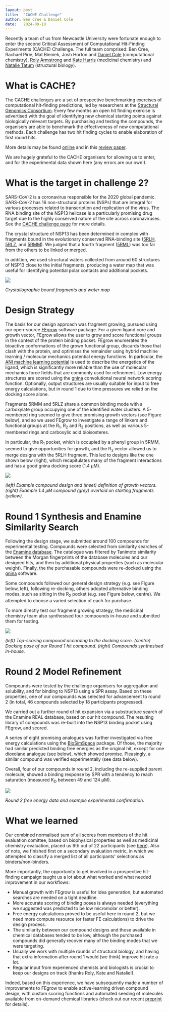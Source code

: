 ```yaml
---
layout: post
title:  "CACHE Challenge"
author: Ben Cree & Daniel Cole
date:   2024-09-10
---
```


Recently a team of us from Newcastle University were fortunate enough
to enter the second Critical Assessment of Computational Hit-Finding
Experiments (CACHE) Challenge. The full team comprised: Ben Cree,
Rachael Pirie, Mat Bieniek, Josh Horton and [Daniel Cole](https://www.ncl.ac.uk/nes/people/profile/danielcole.html) (computational
chemistry), [Roly Armstrong](https://www.ncl.ac.uk/nes/people/profile/rolyarmstrong.html) and [Kate Harris](https://www.ncl.ac.uk/cancer/people/profile/kateharris.html) (medicinal chemistry) and
[Natalie Tatum](https://www.ncl.ac.uk/medical-sciences/people/profile/natalietatum.html) (structural biology).


# What is CACHE?

The CACHE challenges are a set of prospective benchmarking exercises
of computational hit-finding predictions, led by researchers at the
[Structural Genomics Consortium](https://www.thesgc.org). Every few months an open hit finding
exercise is advertised with the goal of identifying new chemical
starting points against biologically relevant targets. By purchasing
and testing the compounds, the organisers are able to benchmark the
effectiveness of new computational methods. Each challenge has two hit
finding cycles to enable elaboration of first round hits.

More details may be found
[online](https://cache-challenge.org/what-cache) and in this [review
paper](https://www.nature.com/articles/s41570-022-00363-z).

We are hugely grateful to the CACHE organisers for allowing us to
enter, and for the experimental data shown here (any errors are our
own!).



# What is the target in challenge 2?

SARS-CoV-2 is a coronavirus responsible for the 2020 global pandemic.
SARS-CoV-2 has 16 non-structural proteins (NSPs) that are integral for various processes
related to transcription and replication of the virus. 
The RNA binding site of the NSP13 helicase is a particularly promising drug target due to the
highly conserved nature of the site across coronaviruses. See the [CACHE challenge page](https://cache-challenge.org/challenges/finding-ligands-targeting-the-conserved-rna-binding-site-of-sars-cov-2-nsp13) for more details.

The crystal structure of NSP13 has been determined in complex with fragments bound in the 
evolutionary conserved RNA-binding site ([5RLH](https://www.rcsb.org/structure/5rlh), [5RLZ](https://www.rcsb.org/structure/5rlz), and [5RMM](https://www.rcsb.org/structure/5rmm)). We judged 
that a fourth fragment ([5RML](https://www.rcsb.org/structure/5rml)) was too
far from the others to be linked or merged.

In addition, we used structural waters collected from around 60 structures of NSP13 close to the initial fragments, producing a water map that was useful for identifying potential polar contacts and additional pockets.

![](/assets/cache-figs/fig1.png)

*Crystallographic bound fragments and water map*


# Design Strategy

The basis for our design approach was fragment growing, pursued using our open-source [FEgrow](https://github.com/cole-group/FEgrow) software package.
For a given ligand core and growth vector, FEgrow allows the user to grow and score functional groups in the context of the protein binding pocket. 
FEgrow enumerates the bioactive conformations of the grown functional group, discards those that clash with the protein, and optimises the remainder 
using hybrid machine learning / molecular mechanics potential energy functions. In particular, the [ANI machine learning potential](https://doi.org/10.1039/C6SC05720A) is used to describe the energetics of the ligand, which is significantly more reliable than the use of molecular mechanics force fields that are commonly used for refinement. 
Low energy structures are scored using the [gnina](https://github.com/gnina/gnina) convolutional neural network scoring function.
Optionally, output structures are usually suitable for input to free energy calculations, but in round 1 due to 
time pressures we relied on the docking score alone.

Fragments 5RMM and 5RLZ share a common binding mode with a carboxylate group occupying one of the identified water
clusters. A 5-membered ring seemed to give three promising growth vectors (see Figure below), and so we 
used FEgrow to investigate a range of linkers and functional groups at the R<sub>1</sub>, R<sub>2</sub> and R<sub>3</sub> positions,
as well as various 5-membered rings and carboxylic acid bioisosteres. 

In particular, the R<sub>1</sub> pocket, which is occupied by a phenyl group in 5RMM, seemed to give opportunities for growth, and the R<sub>3</sub> vector allowed us to merge designs with the 5RLH fragment. This led to designs like the 
one shown below (right), which recapitulates many of the fragment interactions and has a good gnina docking
score (1.4 &mu;M).

![](/assets/cache-figs/fig2.png)

*(left) Example compound design and (inset) definition of growth vectors. (right) Example 1.4 &mu;M compound (grey)
overlaid on starting fragments (yellow).*



# Round 1 Synthesis and Enamine Similarity Search

Following the design stage, we submitted around 100 compounds for experimental testing.
Compounds were selected from similarity searches of the [Enamine database](https://enaminestore.com/search).
The catalogue was filtered by Tanimoto similarity between the Morgan fingerprints of the database molecules 
and our designed hits, and then by additional physical properties (such as molecular weight).
Finally, the the purchasable compounds were re-docked using the [gnina](https://github.com/gnina/gnina) software.

Some compounds followed our general design strategy (e.g. see Figure below, left), following re-docking,
others adopted alternative binding modes, such as sitting in the R<sub>2</sub> pocket (e.g. see Figure below, centre).
We attempted to choose a varied selection of each for purchase.

To more directly test our fragment growing strategy, the medicinal chemistry team also synthesised four compounds in-house
and submitted them for testing.

![](/assets/cache-figs/fig3.png)

*(left) Top-scoring compound according to the docking score. (centre) Docking pose of our Round 1 hit compound. (right) Compounds synthesised in-house.*


# Round 2 Model Refinement

Compounds were tested by the challenge organisers for aggregation and solubility, and for binding to NSP13 using a SPR assay.
Based on these properties, one of our compounds was selected for advancement to round 2 (in total, 46 compounds selected by 18 participants progressed).

We carried out a further round of hit expansion via a substructure search of the Enamine REAL database, based on our hit compound.
The resulting library of compounds was re-built into the NSP13 binding pocket using FEgrow, and scored.

A series of eight promising analogues was further investigated via free energy calculations using the [BioSimSpace](https://biosimspace.openbiosim.org) 
package. Of those, the majority had similar predicted binding free energies as the original hit, except for one dioxolane
analogue (see below), which showed promise. Pleasingly, a similar compound was verified experimentally (see data below). 

Overall, four of our compounds in round 2, including the re-supplied parent molecule, showed a binding 
response by SPR with a tendency to reach saturation (measured K<sub>D</sub> between 49 and 124 &mu;M).

![](/assets/figure.png)

*Round 2 free energy data and example experimental confirmation.*



# What we learned

Our combined normalised sum of all scores from members of the hit evaluation comittee,
based on biophysical properties as well as medicinal chemistry evaluation, placed us 9th 
out of 22 participants (see [here](https://cache-challenge.org/results-cache-challenge-2)). Also of note, we finished first on a secondary evaluation metric, in which 
we attempted to classify a merged list of all participants' selections as binders/non-binders.

More importantly, the opportunity to get involved in a prospective hit-finding campaign taught us 
a lot about what worked and what needed improvement in our workflows:

* Manual growth with FEgrow is useful for idea generation, but automated searches are needed on a tight deadline.
* More accurate scoring of binding poses is always needed (everything we suggested was predicted to be low micromolar or better).
* Free energy calculations proved to be useful here in round 2, but we need more compute resource (or faster FE calculations) to drive the design process.
* The similarity between our compound designs and those available in chemical databases tended to be low, although the purchased compounds did generally recover many of the binding modes that we were targeting.
* Usually we work with multiple rounds of structural biology, and having that extra information after round 1 would (we think) improve hit rate a lot.
* Regular input from experienced chemists and biologists is crucial to keep our designs on track (thanks Roly, Kate and Natalie!).

Indeed, based on this experience, we have subsequently made a number of improvements to FEgrow to enable active-learning driven
compound design, with custom scoring functions and automated seeding of molecules available from on-demand chemical libraries 
(check out our recent [preprint](https://doi.org/10.26434/chemrxiv-2024-xczfb) for details).



